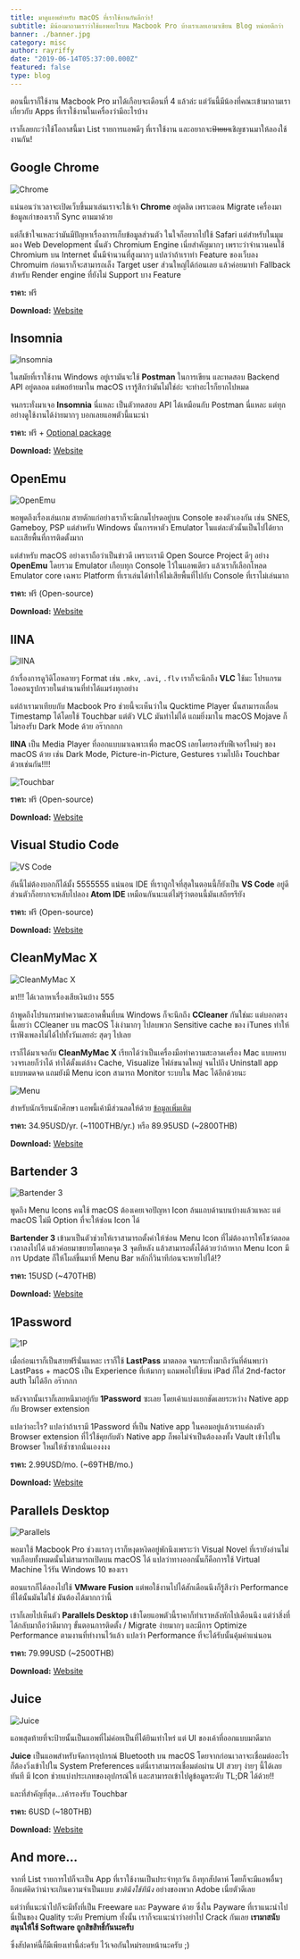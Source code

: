 ```yaml
---
title: มาดูแอพสำหรับ macOS ที่เราใช้งานกันดีกว่า!
subtitle: มีน้องมาถามเราว่าใช้แอพอะไรบน Macbook Pro บ้างเราเลยเอามาเขียน Blog หน่อยดีกว่า
banner: ./banner.jpg
category: misc
author: rayriffy
date: "2019-06-14T05:37:00.000Z"
featured: false
type: blog
---
```


ตอนนี้เราก็ใช้งาน Macbook Pro มาได้เกือบจะเดือนที่ 4 แล้วล่ะ แต่วันนี้มีน้องที่คณะเข้ามาถามเราเกี่ยวกับ Apps ที่เราใช้งานในเครื่องว่ามีอะไรบ้าง

เราก็เลยกะว่าใช้โอกาสนี้มา List รายการแอพดีๆ ที่เราใช้งาน และอยากจะ~~ป้ายยา~~เชิญชวนมาให้ลองใช้งานกัน!

## Google Chrome

![Chrome](./chrome.png)

แน่นอนว่าเวลาจะเปิดเว็บขึ้นมาเล่นเราจะใช้เจ้า **Chrome** อยู่ตลิด เพราะตอน Migrate เครื่องมาข้อมูลเก่าของเราก็ Sync ตามมาด้วย

แต่ก็เข้าใจแหละว่ามันมีปัญหาเรื่องการเก็บข้อมูลส่วนตัว ในใจก็อยากไปใช้ Safari แต่สำหรับในมุมมอง Web Development นั้นตัว Chromium Engine เนี่ยสำคัญมากๆ เพราะว่าจำนวนคนใช้ Chromium บน Internet นั้นมีจำนวนที่สูงมากๆ แปลว่าถ้าเราทำ Feature ของเว็บลง Chromuim ก่อนเราก็จะสามารถเล็ง Target user ส่วนใหญ่ได้ก่อนเลย แล้วค่อยมาทำ Fallback สำหรับ Render engine ที่ยังไม่ Support บาง Feature

**ราคา:** ฟรี

**Download:** [Website](https://chrome.google.com)

## Insomnia

![Insomnia](./insomnia.png)

ในสมัยที่เราใช้งาน Windows อยู่เรามันจะใช้ **Postman** ในการเขียน และทดสอบ Backend API อยู่ตลอด แต่พอย้ายมาใน macOS เรารู้สึกว่ามันไม่ใช่อ่ะ จะทำอะไรก็ยากไปหมด

จนกระทั่งมาเจอ **Insomnia** นี่แหละ เป็นตัวทดสอบ API ได้เหมือนกับ Postman นี่แหละ แต่ทุกอย่างดูใช้งานได้ง่ายมากๆ บอกเลยแอพตัวนี้แนะนำ

**ราคา:** ฟรี + [Optional package](https://insomnia.rest/pricing/)

**Download:** [Website](https://insomnia.rest)

## OpenEmu

![OpenEmu](./openemu.png)

พอพูดถึงเรื่องเล่นเกม สายดักแก่อย่างเราก็จะมีเกมโปรดอยู่บน Console ของตัวเองกัน เช่น SNES, Gameboy, PSP แต่สำหรับ Windows นั้นการหาตัว Emulator ในแต่ละตัวนั้นเป็นไปได้ยาก และเสียพื้นที่การติดตั้งมาก

แต่สำหรับ macOS อย่างเราถือว่าเป็นข่าวดี เพราะเรามี Open Source Project ดีๆ อย่าง **OpenEmu** โดยรวม Emulator เกือบทุก Console ไว้ในแอพเดียว แล้วเราก็เลือกโหลด Emulator core เฉพาะ Platform ที่เราเล่นได้ทำให้ไม่เสียพื้นที่ไปกับ Console ที่เราไม่เล่นมาก

**ราคา:** ฟรี (Open-source)

**Download:** [Website](https://openemu.org)

## IINA

![IINA](./iina.png)

ถ้าเรื่องการดูวิดิโอหลายๆ Format เช่น `.mkv`, `.avi`, `.flv` เราก็จะนึกถึง **VLC** ใช้มะ โปรแกรมไอคอนรูปกรวยในตำนานที่ทำได้แมร่งทุกอย่าง

แต่ถ้าเรามาเทียบกับ Macbook Pro ช่วยนี้จะเห็นว่าใน Qucktime Player นั้นสามารถเลื่อน Timestamp ได้โดยใช้ Touchbar แต่ตัว VLC มันทำไม่ได้ แถมยิ่งมาใน macOS Mojave ก็ไม่รองรับ Dark Mode ด้วย อร๊ากกกก

**IINA** เป็น Media Player ที่ออกแบบมาเฉพาะเพื่อ macOS เลยโดยรองรับฟีเจอร์ใหม่ๆ ของ macOS ด้วย เช่น Dark Mode, Picture-in-Picture, Gestures รวมไปถึง Touchbar ด้วยเช่นกัน!!!!

![Touchbar](./iina-touchbar.jpg)

**ราคา:** ฟรี (Open-source)

**Download:** [Website](https://iina.io)

## Visual Studio Code

![VS Code](./vscode.png)

อันนี้ไม่ต้องบอกก็ได้มั้ง 5555555 แน่นอน IDE ที่เราถูกใจที่สุดในตอนนี้ก็ยังเป็น **VS Code** อยู่ดี ส่วนตัวก็อยากจะหลับไปลอง **Atom IDE** เหมือนกันนะแต่ไม่รุ้ว่าตอนนี้มันเสถียรรึยัง

**ราคา:** ฟรี (Open-source)

**Download:** [Website](https://code.visualstudio.com)

## CleanMyMac X

![CleanMyMac X](./cleanmymacx.png)

มา!!! ได้เวลาหาเรื่องเสียเงินบ้าง 555

ถ้าพูดถึงโปรแกรมทำความสะอาดพื้นที่บน Windows ก็จะนึกถึง **CCleaner** กันใช่มะ แต่บอกตรงนี้เลยว่า CCleaner บน macOS โง่เง่ามากๆ ไปลบพวก Sensitive cache ของ iTunes ทำให้เราฟังเพลงไม่ได้ไปทั้งวันเลยอ่ะ สุดๆ ไปเลย

เราก็ได้มาเจอกับ **CleanMyMac X** เรียกได้ว่าเป็นเครื่องมือทำความสะอาดเครื่อง Mac แบบครบวงจรเลยก็ว่าได้ ทำได้ตั้งแต่ล้าง Cache, Visualize ไฟล์ขนาดใหญ่ จนไปถึง Uninstall app แบบหมดจด แถมยังมี Menu icon สามารถ Monitor ระบบใน Mac ได้อีกด้วยนะ

![Menu](./cleanmymacx-menu.jpg)

สำหรับนักเรียนนักศึกษา แอพนี้เค้ามีส่วนลดให้ด้วย [ข้อมูลเพิ่มเติม](https://macpaw.com/macpaw-student-discount)

**ราคา:** 34.95USD/yr. (~1100THB/yr.) หรือ 89.95USD (~2800THB)

**Download:** [Website](https://macpaw.com/cleanmymac)

## Bartender 3

![Bartender 3](./bartender.png)

พูดถึง Menu Icons คนใช้ macOS ต้องเคยเจอปัญหา Icon ล้นแถบด้านบนบ้างแล้วแหละ แต่ macOS ไม่มี Option ที่จะให้ซ่อน Icon ได้

**Bartender 3** เข้ามาเป็นตัวช่วยให้เราสามารถตั้งค่าให้ซ่อน Menu Icon ที่ไม่ต้องการให้โชว์ตลอดเวลาลงไปได้ แล้วค่อยมาขยายโดยกดจุด 3 จุดทีหลัง แล้วสามารถตั้งได้ด้วยว่าถ้าหาก Menu Icon มีการ Update ก็ให้โผล่ขึ้นมาที่ Menu Bar หลักกี่วินาทีก่อนจะหายไปได้!?

**ราคา:** 15USD (~470THB)

**Download:** [Website](https://www.macbartender.com)

## 1Password

![1P](./1pass.png)

เมื่อก่อนเราก็เป็นสายฟรีนั่นแหละ เราก็ใช้ **LastPass** มาตลอด จนกระทั่งมาถึงวันที่ค้นพบว่า LastPass + macOS เป็น Experience ที่เห้มากๆ แถมพอไปใช้บน iPad ก็ใส่ 2nd-factor auth ไม่ได้อีก อร๊ากกก

หลังจากนั้นเราก็เลยหนีมาอยู่กับ **1Password** ซะเลย โดยเค้าแบ่งแยกชัดเลยระหว่าง Native app กับ Browser extension

แปลว่าอะไร? แปลว่าถ้าเรามี 1Password ที่เป็น Native app ในคอมอยู่แล้วเราแค่ลงตัว Browser extension ที่ไว้ใช้คุยกับตัว Native app ก็พอไม่จำเป็นต้องลงทั้ง Vault เข้าไปใน Browser ใหม่ให้ซ้ำซากนั่นเองงงง

**ราคา:** 2.99USD/mo. (~69THB/mo.)

**Download:** [Website](https://1password.com)

## Parallels Desktop

![Parallels](./parallels.png)

พอมาใช้ Macbook Pro ช่วงแรกๆ เราก็หงุดหงิดอยู่พักนึงเพราะว่า Visual Novel ที่เรายังอ่านไม่จบเกือบทั้งหมดนั้นไม่สามารถเปิดบน macOS ได้ แปลว่าทางออกนั้นก็คือการใช้ Virtual Machine ไว้รัน Windows 10 ของเรา

ตอนแรกก็ได้ลองไปใช้ **VMware Fusion** แต่พอใช้งานไปได้สักเดือนนึงก็รู้สึงว่า Performance ที่ได้นั้นมันไม่ใช่ มันต้องได้มากกว่านี้

เราก็เลยไปเห็นตัว **Parallels Desktop** เข้าโดยแอพตัวนี้ราคาก็ทำเราหลังหักไปเดือนนึง แต่ว่าสิ่งที่ได้กลับมาถือว่าดีมากๆ ขั้นตอนการติดตั้ง / Migrate ง่ายมากๆ และมีการ Optimize Performance ตามงานที่ทำงานไว้แล้ว แปลว่า Performance ที่จะได้รับนั้นคุ้มค่าแน่นอน

**ราคา:** 79.99USD (~2500THB)

**Download:** [Website](https://www.parallels.com/products/desktop)

## Juice

![Juice](./juice.png)

แอพสุดท้ายที่จะป้ายนั้นเป็นแอพที่ไม่ค่อยเป็นที่ได้ยินเท่าไหร่ แต่ UI ของเค้าที่ออกแบบมาดีมาก

**Juice** เป็นแอพสำหรับจัดการอุปกรณ์ Bluetooth บน macOS โดยจากก่อนเวลาจะเชื่อมต่ออะไรก็ต้องวิ่งเข้าไปใน System Preferences แต่นี่เราสามารถเชื่อมต่อผ่าน UI สวยๆ ง่ายๆ นี้ได้เลยทันที มี Icon ช่วยแบ่งประเภทของอุปกรณ์ให้ และสามารถเข้าไปดูข้อมูลระดับ TL;DR ได้ด้วย!!

และที่สำคัญที่สุด...เค้ารองรับ Touchbar

**ราคา:** 6USD (~180THB)

**Download:** [Website](https://deadbeef.me/Juice)


## And more...

จากที่ List รายการไปก็จะเป็น App ที่เราใช้งานเป็นประจำทุกวัน ถึงทุกสัปดาห์ โดยก็จะมีแอพอื่นๆ อีกแต่คิดว่าน่าจะเกินความจำเป็นแบบ *ชาตินึงใช้ทีนึง* อย่างของพวก Adobe เนี่ยตัวดีเลย

แต่ว่าที่แนะนำไปก็จะมีทั้งที่เป็น Freeware และ Payware ด้วย ซึ่งใน Payware ที่เราแนะนำไปนี่เป็นของ Quality ระดับ Premium ทั้งนั้น เราก็จะแนะนำว่าอย่าไป Crack กันเลย **เรามาสนับสนุนให้ใช้ Software ถูกสิขสิทธิ์กันนะครับ**

ซึ่งสัปดาห์นี้ก็มีเพียงเท่านี้ล่ะครับ ไว้เจอกันใหม่รอบหน้านะครับ ;)
